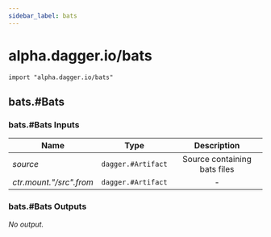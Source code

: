 ```yaml
---
sidebar_label: bats
---
```


# alpha.dagger.io/bats

```cue
import "alpha.dagger.io/bats"
```

## bats.#Bats

### bats.#Bats Inputs

| Name                      | Type                  | Description                    |
| -------------             |:-------------:        |:-------------:                 |
|*source*                   | `dagger.#Artifact`    |Source containing bats files    |
|*ctr.mount."/src".from*    | `dagger.#Artifact`    |-                               |

### bats.#Bats Outputs

_No output._
